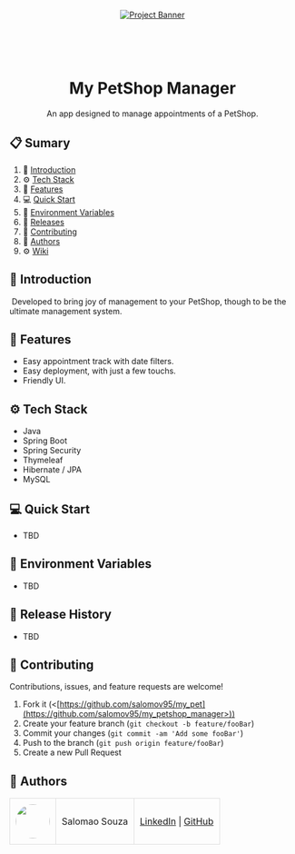 <div align="center">
  <br />
    <a href="#" target="_blank">
      <img src="https://github.com/orafael-almeida/readme-projects-template/blob/main/images/banner.png?raw=true" alt="Project Banner">
    </a>
  <br />

  <!--div>
    <img src="https://img.shields.io/badge/-Next_JS-black?style=for-the-badge&logoColor=white&logo=next.js&color=black" alt="Next;js" />
    <img src="https://img.shields.io/badge/-React_JS-black?style=for-the-badge&logoColor=white&logo=react&color=61DAFB" alt="React.js" />
    <img src="https://img.shields.io/badge/-Node_js-black?style=for-the-badge&logoColor=white&logo=node.js&color=6DA55F" alt="Node.js" />
    <img src="https://img.shields.io/badge/-Tailwind_CSS-black?style=for-the-badge&logoColor=white&logo=tailwindcss&color=06B6D4" alt="TailwindCSS" />
  </div-->
<br/><br/></br>
 
  <h1 align="center">My PetShop Manager</h1>

   <div align="center">
     An app designed to manage appointments of a PetShop.
   </div>
</div>

## 📋 <a name="table">Sumary</a>

1. 🚀 [Introduction](#introduction)
2. ⚙️ [Tech Stack](#tech-stack)
3. 🔋 [Features](#features)
4. 💻 [Quick Start](#quick-start)
5. 💾 [Environment Variables](#envs)
6. 📅 [Releases](#versions)
7. 🤝 [Contributing](#contributing)
8. 👥 [Authors](#authors)
9. ⚙️ [Wiki](https://github.com/salomov95/family_planner_api/wiki)




## <a name="introduction">🚀 Introduction</a>

&nbsp;Developed to bring joy of management to your PetShop, though to be the ultimate management system.


## <a name="features">🔋 Features</a>

- Easy appointment track with date filters.
- Easy deployment, with just a few touchs.
- Friendly UI.


## <a name="tech-stack">⚙️ Tech Stack</a>

- Java
- Spring Boot
- Spring Security
- Thymeleaf
- Hibernate / JPA
- MySQL


## <a name="quick-start">💻 Quick Start</a>

- TBD

<!--Follow these steps to set up the project locally on your machine.

**00 - Prerequisites**

To use this project you must have previously installed the following packages:

- [Git](https://git-scm.com/)
- [Node.js](https://nodejs.org/en)
- [npm](https://www.npmjs.com/) (Node Package Manager or similar)

**01 - Cloning the Repository**

```bash
git clone https://github.com/orafael-almeida/readme-projects-template
cd readme-projects-template
```

**02 - Installation**

Install/Update the project dependencies using npm:

```bash
npm install
```

**03 - Running the Project**

```bash
npm run dev
```

Open [http://localhost:3000](http://localhost:3000) in your browser to view the project.
Please, check the port.-->

## <a name="envs">💾 Environment Variables</a>

- TBD

<!--details>
<summary><code>.env.local</code></summary>

```
# Port where the application will run
PORT=3000

# Database connection URL
DATABASE_URL=postgresql://username:password@localhost:5432/mydatabase

# Secret key for generating JWT tokens
JWT_SECRET=my_super_secret_key

# Base URL for the API
API_BASE_URL=http://localhost:3000/api

# Execution environment (development, production, test)
NODE_ENV=development

# Email provider configuration
EMAIL_HOST=smtp.gmail.com
EMAIL_PORT=587
EMAIL_USER=myemail@gmail.com
EMAIL_PASSWORD=my_email_password

# API key for external service integration
THIRD_PARTY_API_KEY=1234567890abcdef

```

</details>

<details>
<summary><code>.env.development</code></summary>

```
# Port where the application will run
PORT=3000

# Database connection URL
DATABASE_URL=postgresql://username:password@localhost:5432/mydatabase

# Secret key for generating JWT tokens
JWT_SECRET=my_super_secret_key

# Base URL for the API
API_BASE_URL=http://localhost:3000/api

# Execution environment (development, production, test)
NODE_ENV=development

# Email provider configuration
EMAIL_HOST=smtp.gmail.com
EMAIL_PORT=587
EMAIL_USER=myemail@gmail.com
EMAIL_PASSWORD=my_email_password

# API key for external service integration
THIRD_PARTY_API_KEY=1234567890abcdef

```
</details-->

## <a name="versions">📅 Release History</a>

- TBD

<!--* 0.2.0
    * CHANGE: Remove `Biden()`
    * ADD: Add `feature()`
* 0.1.1
    * FIX: Crash when calling `Putin()`
* 0.1.0
    * The first proper release
    * CHANGE: Rename `Elon()` to `Musk()`
* 0.0.1
    * Initial work-->

## <a name="contributing">🤝 Contributing</a>

Contributions, issues, and feature requests are welcome!

1. Fork it (<[https://github.com/salomov95/my_pet](https://github.com/salomov95/my_petshop_manager>))
2. Create your feature branch (`git checkout -b feature/fooBar`)
3. Commit your changes (`git commit -am 'Add some fooBar'`)
4. Push to the branch (`git push origin feature/fooBar`)
5. Create a new Pull Request


## <a name="authors">👥 Authors</a>

<table style="border-collapse: collapse; table-layout: auto text-align: left;">

  <tbody>
    <tr>
      <td style="padding: 10px; border: 1px solid #ddd;">
        <img src="https://avatars.githubusercontent.com/u/170432574?v=4" width="60" style="border-radius: 50%; display: block; margin: 0 auto;">
      </td>
      <td style="padding: 10px; border: 1px solid #ddd;">Salomao Souza</td>
      <td style="padding: 10px; border: 1px solid #ddd;">
        <a href="https://br.linkedin.com/in/salomao-souza-643995306" target="_blank">LinkedIn</a> |
        <a href="https://github.com/salomov95" target="_blank">GitHub</a>
      </td>
    </tr>
  </tbody>
</table>
